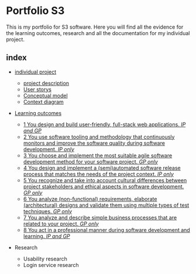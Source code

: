# Portfolio S3

This is my portfolio for S3 software. Here you will find all the evidence for the learning outcomes, research and all the documentation for my individual project.

## index

  - [individual project](https://github.com/RickJanssen500/S3-portfolio/blob/main/individual%20project.md#individual-project)
    -  [project description](https://github.com/RickJanssen500/S3-portfolio/blob/main/individual%20project.md#project-description)
    -  [User storys](https://github.com/RickJanssen500/S3-portfolio/blob/main/individual%20project.md#user-storys)
    -  [Conceptual model](https://github.com/RickJanssen500/S3-portfolio/blob/main/individual%20project.md#conceptual-model)
    -  [Context diagram](https://github.com/RickJanssen500/S3-portfolio/blob/main/individual%20project.md#context-diagram)


  - [Learning outcomes](https://github.com/RickJanssen500/S3-portfolio/blob/main/learningoutcomes.md#learning-outcomes)
    -  [1 You design and build user-friendly, full-stack web applications. *IP and GP*](https://github.com/RickJanssen500/S3-portfolio/blob/main/learningoutcomes.md#1-you-design-and-build-user-friendly-full-stack-web-applications-ip-and-gp)
    -  [2 You use software tooling and methodology that continuously monitors and improve the software quality during software development. *IP only*](https://github.com/RickJanssen500/S3-portfolio/blob/main/learningoutcomes.md#2-you-use-software-tooling-and-methodology-that-continuously-monitors-and-improve-the-software-quality-during-software-development-ip-only)
    -  [3 You choose and implement the most suitable agile software development method for your software project. *GP only*](https://github.com/RickJanssen500/S3-portfolio/blob/main/learningoutcomes.md#3-you-choose-and-implement-the-most-suitable-agile-software-development-method-for-your-software-project-gp-only)
    -  [4 You design and implement a (semi)automated software release process that matches the needs of the project context. *IP only*](https://github.com/RickJanssen500/S3-portfolio/blob/main/learningoutcomes.md#4-you-design-and-implement-a-semiautomated-software-release-process-that-matches-the-needs-of-the-project-context-ip-only)
    -  [5 You recognize and take into account cultural differences between project stakeholders and ethical aspects in software development. *GP only*](https://github.com/RickJanssen500/S3-portfolio/blob/main/learningoutcomes.md#5-you-recognize-and-take-into-account-cultural-differences-between-project-stakeholders-and-ethical-aspects-in-software-development-gp-only)
    -  [6 You analyze (non-functional) requirements, elaborate (architectural) designs and validate them using multiple types of test techniques. *GP only*](https://github.com/RickJanssen500/S3-portfolio/blob/main/learningoutcomes.md#6-you-analyze-non-functional-requirements-elaborate-architectural-designs-and-validate-them-using-multiple-types-of-test-techniques-gp-only)
    -  [7 You analyze and describe simple business processes that are related to your project. *GP only*](https://github.com/RickJanssen500/S3-portfolio/blob/main/learningoutcomes.md#7-you-analyze-and-describe-simple-business-processes-that-are-related-to-your-project-gp-only)
    -  [8 You act in a professional manner during software development and learning. *IP and GP*](https://github.com/RickJanssen500/S3-portfolio/blob/main/learningoutcomes.md#8-you-act-in-a-professional-manner-during-software-development-and-learning-ip-and-gp)

  - Research
    - Usability research
    - Login service research
